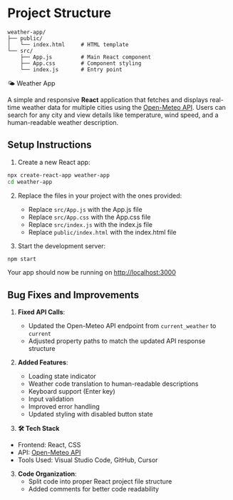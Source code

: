 # Project Structure

```
weather-app/
├── public/
│   └── index.html     # HTML template
└── src/
    ├── App.js         # Main React component
    ├── App.css        # Component styling
    └── index.js       # Entry point
```

🌤️ Weather App

A simple and responsive **React** application that fetches and displays real-time weather data for multiple cities using the [Open-Meteo API](https://open-meteo.com/). Users can search for any city and view details like temperature, wind speed, and a human-readable weather description.


## Setup Instructions

1. Create a new React app:
```bash
npx create-react-app weather-app
cd weather-app
```

2. Replace the files in your project with the ones provided:
   - Replace `src/App.js` with the App.js file
   - Replace `src/App.css` with the App.css file
   - Replace `src/index.js` with the index.js file
   - Replace `public/index.html` with the index.html file

3. Start the development server:
```bash
npm start
```

Your app should now be running on [http://localhost:3000](http://localhost:3000)

## Bug Fixes and Improvements

1. **Fixed API Calls**:
   - Updated the Open-Meteo API endpoint from `current_weather` to `current`
   - Adjusted property paths to match the updated API response structure

2. **Added Features**:
   - Loading state indicator
   - Weather code translation to human-readable descriptions
   - Keyboard support (Enter key)
   - Input validation
   - Improved error handling
   - Updated styling with disabled button state

3. **🛠️ Tech Stack**

- Frontend: React, CSS
- API: [Open-Meteo API](https://open-meteo.com/)
- Tools Used: Visual Studio Code, GitHub, Cursor

3. **Code Organization**:
   - Split code into proper React project file structure
   - Added comments for better code readability
